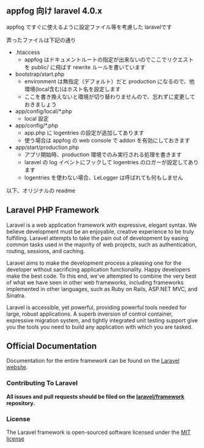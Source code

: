 ## appfog 向け laravel 4.0.x

appfog ですぐに使えるように設定ファイル等を考慮した laravelです

弄ったファイルは下記の通り

- .htaccess
  - appfog はドキュメントルートの指定が出来ないのでここでリクエストを public/ に飛ばす rewrite ルールを書いています
- bootstrap/start.php
  - environment は無指定（デフォルト）だと production になるので、他環境(local含む)はホスト名を設定します
  - ここを書き換えないと環境が切り替わりませんので、忘れずに変更しておきましょう
- app/config/local/*.php
  - local 設定
- app/config/*.php
  - app.php に logentries の設定が追加してあります
  - 使う場合は appfog の web console で addon を有効にしておきます
- app/start/production.php
  - アプリ開始時、production 環境でのみ実行される処理を書きます
  - laravel の log イベントにフックして logentries のロガーが設定してあります
  - logentries を使わない場合、LeLogger は呼ばれても何もしません

以下、オリジナルの readme

## Laravel PHP Framework

Laravel is a web application framework with expressive, elegant syntax. We believe development must be an enjoyable, creative experience to be truly fulfilling. Laravel attempts to take the pain out of development by easing common tasks used in the majority of web projects, such as authentication, routing, sessions, and caching.

Laravel aims to make the development process a pleasing one for the developer without sacrificing application functionality. Happy developers make the best code. To this end, we've attempted to combine the very best of what we have seen in other web frameworks, including frameworks implemented in other languages, such as Ruby on Rails, ASP.NET MVC, and Sinatra.

Laravel is accessible, yet powerful, providing powerful tools needed for large, robust applications. A superb inversion of control container, expressive migration system, and tightly integrated unit testing support give you the tools you need to build any application with which you are tasked.

## Official Documentation

Documentation for the entire framework can be found on the [Laravel website](http://laravel.com/docs).

### Contributing To Laravel

**All issues and pull requests should be filed on the [laravel/framework](http://github.com/laravel/framework) repository.**

### License

The Laravel framework is open-sourced software licensed under the [MIT license](http://opensource.org/licenses/MIT)
